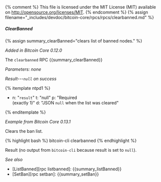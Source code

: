{% comment %}
This file is licensed under the MIT License (MIT) available on
http://opensource.org/licenses/MIT.
{% endcomment %}
{% assign filename="_includes/devdoc/bitcoin-core/rpcs/rpcs/clearbanned.md" %}

##### ClearBanned

{% assign summary_clearBanned="clears list of banned nodes." %}

*Added in Bitcoin Core 0.12.0*

The `clearbanned` RPC {{summary_clearBanned}}

*Parameters: none*

*Result---`null` on success*

{% itemplate ntpd1 %}
- n: "`result`"
  t: "null"
  p: "Required<br>(exactly 1)"
  d: "JSON `null` when the list was cleared"

{% enditemplate %}

*Example from Bitcoin Core 0.13.1*

Clears the ban list.

{% highlight bash %}
bitcoin-cli clearbanned
{% endhighlight %}

Result (no output from `bitcoin-cli` because result is set to `null`).

*See also*

* [ListBanned][rpc listbanned]: {{summary_listBanned}}
* [SetBan][rpc setban]: {{summary_setBan}}

